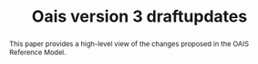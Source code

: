 ---
abstract: This paper provides a high-level view of the changes proposed in the OAIS
  Reference Model.
creators:
- Engel, Felix
- Hemmje, Matthias
- Hughes, J Steven
- Longstreth, Terry
- Zierau, Eld
- Conrad, Mark
- Garrett, John
- Giaretta, David
date: null
document_url: https://services.phaidra.univie.ac.at/api/object/o:1079787/download
grand_parent: iPRES
institutions: []
keywords: []
landing_page_url: https://phaidra.univie.ac.at/o:1079787
language: eng
layout: publication
license: CC BY 4.0 International
notes_url: null
parent: iPRES 2019
publication_type: paper
size: 259881
slides_url: null
source_name: iPRES
stream_url: null
title: 'Oais version 3 draftupdates '
year: 2019
---